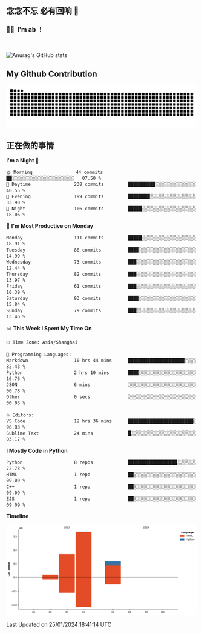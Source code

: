 ## 念念不忘 必有回响  👋
### 👨‍🔧&nbsp;&nbsp;I'm ab ！

<br>

![Anurag's GitHub stats](https://github-readme-stats.vercel.app/api?username=abinzzz&count_private=true&show_icons=true&theme=tokyonight)


## My Github Contribution
![](https://github.com/abinzzz/abinzzz/blob/output/github-contribution-grid-snake.svg)

## 正在做的事情

<!--START_SECTION:waka-->
**I'm a Night 🦉** 

```text
🌞 Morning                44 commits          ██░░░░░░░░░░░░░░░░░░░░░░░   07.50 % 
🌆 Daytime                238 commits         ██████████░░░░░░░░░░░░░░░   40.55 % 
🌃 Evening                199 commits         ████████░░░░░░░░░░░░░░░░░   33.90 % 
🌙 Night                  106 commits         █████░░░░░░░░░░░░░░░░░░░░   18.06 % 
```
📅 **I'm Most Productive on Monday** 

```text
Monday                   111 commits         █████░░░░░░░░░░░░░░░░░░░░   18.91 % 
Tuesday                  88 commits          ████░░░░░░░░░░░░░░░░░░░░░   14.99 % 
Wednesday                73 commits          ███░░░░░░░░░░░░░░░░░░░░░░   12.44 % 
Thursday                 82 commits          ███░░░░░░░░░░░░░░░░░░░░░░   13.97 % 
Friday                   61 commits          ███░░░░░░░░░░░░░░░░░░░░░░   10.39 % 
Saturday                 93 commits          ████░░░░░░░░░░░░░░░░░░░░░   15.84 % 
Sunday                   79 commits          ███░░░░░░░░░░░░░░░░░░░░░░   13.46 % 
```


📊 **This Week I Spent My Time On** 

```text
🕑︎ Time Zone: Asia/Shanghai

💬 Programming Languages: 
Markdown                 10 hrs 44 mins      █████████████████████░░░░   82.43 % 
Python                   2 hrs 10 mins       ████░░░░░░░░░░░░░░░░░░░░░   16.76 % 
JSON                     6 mins              ░░░░░░░░░░░░░░░░░░░░░░░░░   00.78 % 
Other                    0 secs              ░░░░░░░░░░░░░░░░░░░░░░░░░   00.03 % 

🔥 Editors: 
VS Code                  12 hrs 36 mins      ████████████████████████░   96.83 % 
Sublime Text             24 mins             █░░░░░░░░░░░░░░░░░░░░░░░░   03.17 % 
```

**I Mostly Code in Python** 

```text
Python                   8 repos             ██████████████████░░░░░░░   72.73 % 
HTML                     1 repo              ██░░░░░░░░░░░░░░░░░░░░░░░   09.09 % 
C++                      1 repo              ██░░░░░░░░░░░░░░░░░░░░░░░   09.09 % 
EJS                      1 repo              ██░░░░░░░░░░░░░░░░░░░░░░░   09.09 % 
```



**Timeline**

![Lines of Code chart](https://raw.githubusercontent.com/abinzzz/abinzzz/main/assets/bar_graph.png)


 Last Updated on 25/01/2024 18:41:14 UTC
<!--END_SECTION:waka-->


